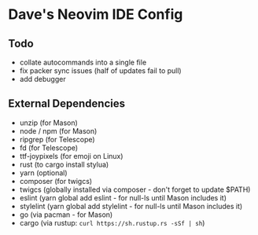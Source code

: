 # Dave's Neovim IDE Config

## Todo
- collate autocommands into a single file
- fix packer sync issues (half of updates fail to pull)
- add debugger

## External Dependencies
- unzip (for Mason)
- node / npm (for Mason)
- ripgrep (for Telescope)
- fd (for Telescope)
- ttf-joypixels (for emoji on Linux)
- rust (to cargo install stylua)
- yarn (optional)
- composer (for twigcs)
- twigcs (globally installed via composer - don't forget to update $PATH)
- eslint (yarn global add eslint - for null-ls until Mason includes it)
- stylelint (yarn global add stylelint - for null-ls until Mason includes it)
- go (via pacman - for Mason)
- cargo (via rustup: `curl https://sh.rustup.rs -sSf | sh`)
